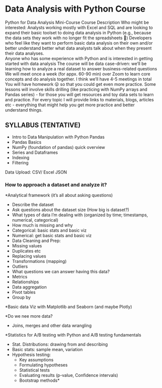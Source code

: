 # Data Analysis with Python Course

Python for Data Analysis Mini-Course
Course Description
Who might be interested: 
Analysts  working mostly with Excel and SQL and are looking to expand their basic toolset to doing data analysis in Python (e.g., because the data sets they work with no longer fit the spreadsheets 🙂)
Developers who feel like they want to perform basic data analysis on their own and/or better understand better what data analysts talk about when they present their data analyses.  
Anyone who has some experience with Python and is interested in getting started with data analysis
The course will be data case-driven: we’ll be learning how to analyze a real dataset to answer business-related questions
We will meet once a week (for appx. 60-90 min) over Zoom to learn core concepts and do analysis together. I think we’ll have 4-5 meetings in total
You will have homework 😛 so that you could get even more practice.  Some lessons will involve skills drilling (like practicing with NumPy arrays and Pandas series) - for those you will get resources and toy data sets to learn and practice. 
For every topic I will provide links to materials, blogs, articles etc - everything that might help you get more practice and better understand things.

## SYLLABUS (TENTATIVE)

- Intro to Data Manipulation with Python Pandas
- Pandas Basics
- NumPy (foundation of pandas) quick overview
- Series and Dataframes
- Indexing
- Filtering

Data Upload:
CSV/ Escel
JSON

### How to approach a dataset and analyze it?

 *Analytical framework (it’s all about asking questions)

- Describe the dataset
- Ask questions about the dataset size (How big is dataset?)
- What types of data I’m dealing with (organized by time; timestamps, numerical, categorical)
- How much is missing and why
- Categorical: basic stats and basic viz
- Numerical: get basic stats and basic viz
- Data Cleaning and Prep:
- Missing values
- Duplicates etc
- Replacing values
- Transformations (mapping)
- Outliers
- What questions we can answer having this data?
- Metrics
- Relationships
- Data aggregation 
- Pivot tables
- Group by


*Basic data Viz with Matplotlib and Seaborn (and maybe Plotly)
 
*Do we nee more data? 

- Joins, merges and other data wrangling

*Statistics for A/B testing  with Python and A/B testing fundamentals

- Stat. Distributions: drawing from and describing
- Basic stats: sample mean, variation
- Hypothesis testing:
  - Key assumptions
  - Formulating hypotheses
  - Statistical tests
  - Evaluating results (p-value, Confidence intervals)
  - Bootstrap methods*



